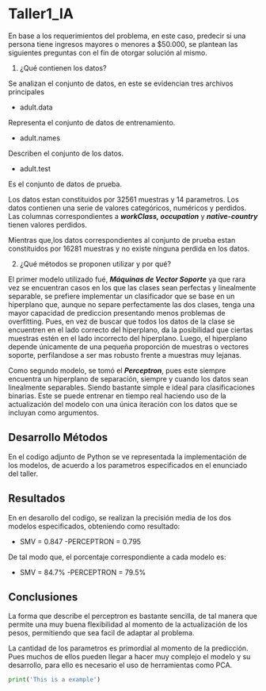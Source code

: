 # Taller1_IA

En base a los requerimientos del problema, en este caso, predecir si una persona tiene ingresos mayores o menores a $50.000, se plantean las siguientes preguntas con el fin de otorgar solución al mismo.

1. ¿Qué contienen los datos?

Se analizan el conjunto de datos, en este se evidencian tres archivos principales

- adult.data

Representa el conjunto de datos de entrenamiento.

- adult.names

Describen el conjunto de los datos.

- adult.test

Es el conjunto de datos de prueba.

Los datos estan constituidos por 32561 muestras y 14 parametros. Los datos contienen una serie de valores categóricos, numéricos y perdidos. Las columnas correspondientes a ***workClass, occupation*** y ***native-country*** tienen valores perdidos. 

Mientras que,los datos correspondientes al conjunto de prueba estan constituidos por 16281 muestras y no existe ninguna perdida en los datos.

2. ¿Qué métodos se proponen utilizar y por qué?

El primer modelo utilizado fué, ***Máquinas de Vector Soporte*** ya que rara vez se encuentran casos en los que las clases sean perfectas y linealmente separable, se prefiere implementar un clasificador que se base en un hiperplano que, aunque no separe perfectamente las dos clases, tenga una mayor capacidad de prediccion  presentando menos problemas de overfitting. Pues, en vez de buscar que todos los datos de la clase se encuentren en el lado correcto del hiperplano, da la posibilidad que ciertas muestras estén en el lado incorrecto del hiperplano. Luego, el hiperplano depende únicamente de una pequeña proporción de muestras o vectores soporte, perfilandose a ser mas robusto frente a muestras muy lejanas.

Como segundo modelo, se tomó el ***Perceptron***, pues este siempre encuentra un hiperplano de separación, siempre y cuando los datos sean linealmente separables. Siendo bastante simple e ideal para clasificaciones binarias. Este se puede entrenar en tiempo real haciendo uso de la actualización del modelo con una única iteración con los datos que se incluyan como argumentos.

## Desarrollo Métodos

En el codigo adjunto de Python se ve representada la implementación de los modelos, de acuerdo a los parametros especificados en el enunciado del taller.

## Resultados

En en desarollo del codigo, se realizan la precisión media de los dos modelos especificados, obteniendo como resultado:

- SMV = 0.847
-PERCEPTRON = 0.795

De tal modo que, el porcentaje correspondiente a cada modelo es:

- SMV = 84.7%
-PERCEPTRON = 79.5%



## Conclusiones

La forma que describe el perceptron es bastante sencilla, de tal manera que permite una muy buena flexibilidad al momento de la actualización de los pesos, permitiendo que sea facil de adaptar al problema. 

La cantidad de los parametros es primordial al momento de la predicción. Pues muchos de ellos pueden llegar a hacer muy complejo el modelo y su desarrollo, para ello es necesario el uso de herramientas como PCA.


```python
print('This is a example')
````


